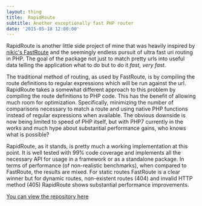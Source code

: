 ```yaml
---
layout: thing
title:  RapidRoute
subtitle: Another exceptionally fast PHP router
date: '2015-05-18 12:00:00'
---
```


RapidRoute is another little side project of mine that was heavily
inspired by [nikic's FastRoute][0] and the seemingly endless pursuit of ultra
fast uri routing in PHP. The goal of the package not just to match pretty urls
into useful data telling the application what to do but to do it *fast, very fast*.

The traditional method of routing, as used by FastRoute, is by compiling the route
definitions to regular expressions which will be run against the url. RapidRoute
takes a somewhat different approach to this problem by compiling the route definitions
to PHP code. This has the benefit of allowing much room for optimization. Specifically,
minimizing the number of comparisons necessary to match a route and using native PHP functions
instead of regular expressions when available. The obvious downside is now being limited to 
speed of PHP itself, but with PHP7 currently in the works and much hype about substantial 
performance gains, who knows what is possible?

RapidRoute, as it stands, is pretty much a working implementation at this point. It is
well tested with 99% code coverage and implements all the necessary API for usage in a
framework or as a standalone package. In terms of performance (of non-realistic benchmarks), 
when compared to FastRoute, the results are mixed. For static routes FastRoute
is a clear winner but for dynamic routes, non-existent routes (404) and invalid HTTP method (405)
RapidRoute shows substantial performance improvements.

[You can view the repository here](https://github.com/TimeToogo/RapidRoute)

[0]: https://github.com/nikic/FastRoute
